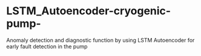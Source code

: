 # LSTM_Autoencoder-cryogenic-pump-
Anomaly detection and diagnostic function by using LSTM Autoencoder for early fault detection in the pump

